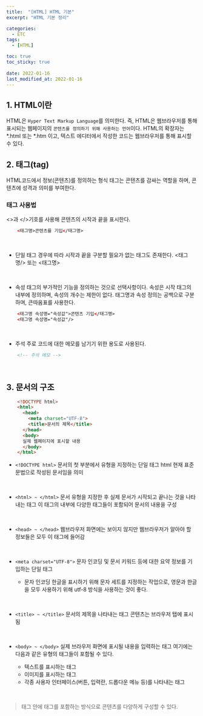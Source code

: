 ```yaml
---
title:  "[HTML] HTML 기본"
excerpt: "HTML 기본 정리"

categories:
  - ETC
tags:
  - [HTML]

toc: true
toc_sticky: true
 
date: 2022-01-16
last_modified_at: 2022-01-16
---
```

## 1️. HTML이란
HTML은 `Hyper Text Markup Language`를 의미한다.
즉, HTML은 웹브라우저를 통해 표시되는 웹페이지의 `콘텐츠를 정의하기 위해 사용하는 언어`이다.
HTML의 확장자는 *.html 또는 *.htm 이고, 텍스트 에디터에서 작성한 코드는 웹브라우저를 통해 표시할 수 있다.
<br>

## 2️. 태그(tag)

HTML코드에서 정보(콘텐츠)를 정의하는 형식
태그는 콘텐츠를 감싸는 역할을 하며, 콘텐츠에 성격과 의미를 부여한다.

### 태그 사용법
<>과 </>기호를 사용해 콘텐츠의 시작과 끝을 표시한다.
```html
    <태그명>콘텐츠를 기입</태그명>
```
<br>

- 단일 태그
경우에 따라 시작과 끝을 구분할 필요가 없는 태그도 존재한다.
<태그명/> 또는 <태그명>
<br>

- 속성
태그의 부가적인 기능을 정의하는 것으로 선택사항이다.
속성은 시작 태그의 내부에 정의하며, 속성의 개수는 제한이 없다.
태그명과 속성 정의는 공백으로 구분하며, 큰따옴표를 사용한다.
```html
    <태그명 속성명="속성값">콘텐츠 기입</태그명>
    <태그명 속성명="속성값"/>
```
<br>

- 주석
주로 코드에 대한 메모를 남기기 위한 용도로 사용된다.
```html
    <!-- 주석 메모 -->
```
<br>

## 3️. 문서의 구조

```html
    <!DOCTYPE html>
    <html>
      <head>
        <meta charset="UTF-8">
        <title>문서의 제목</title>
      </head>
      <body>
      실제 웹페이지에 표시할 내용
      </body>
    </html>
```
- `<!DOCTYPE html>`
문서의 첫 부분에서 유형을 지정하는 단일 태그
html 현재 표준 문법으로 작성된 문서임을 의미
<br>

- `<html> ~ </html>`
문서 유형을 지정한 후 실제 문서가 시작되고 끝나는 것을 나타내는 태그
이 태그의 내부에 다양한 태그들이 포함되어 문서의 내용을 구성
<br>

- `<head> ~ </head>`
웹브라우저 화면에는 보이지 않지만 웹브라우저가 알아야 할 정보들은 모두 이 태그에 들어감
<br>

- `<meta charset="UTF-8">`
문자 인코딩 및 문서 키워드 등에 대한 요약 정보를 기입하는 단일 태그

  - 문자 인코딩
  한글을 표시하기 위해 문자 세트를 지정하는 작업으로, 영문과 한글을 모두 사용하기 위해 utf-8 방식을 사용하는 것이 좋다.
<br>

- `<title> ~ </title>`
문서의 제목을 나타내는 태그
콘텐츠는 브라우저 탭에 표시됨
<br>

- `<body> ~ </body>`
실제 브라우저 화면에 표시될 내용을 입력하는 태그
여기에는 다음과 같은 유형의 태그들이 포함될 수 있다.

  - 텍스트를 표시하는 태그
  - 이미지를 표시하는 태그
  - 각종 사용자 인터페이스(버튼, 입력란, 드롭다운 메뉴 등)를 나타내는 태그
<br>

> 태그 안에 태그를 포함하는 방식으로 콘텐츠를 다양하게 구성할 수 있다.
